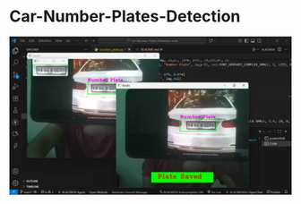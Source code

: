 # Car-Number-Plates-Detection

<img width="1470" alt="Screenshot 2024-12-10 at 9 45 45 AM" src="./Screenshot 2025-10-02 231917.png">